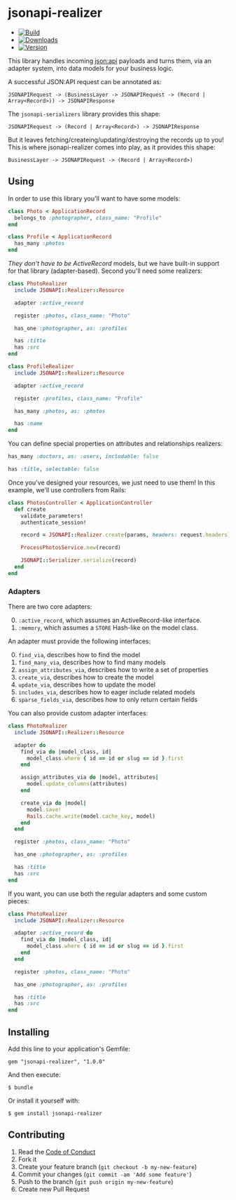 # jsonapi-realizer

  - [![Build](http://img.shields.io/travis-ci/krainboltgreene/jsonapi-realizer.svg?style=flat-square)](https://travis-ci.org/krainboltgreene/jsonapi-realizer)
  - [![Downloads](http://img.shields.io/gem/dtv/jsonapi-realizer.svg?style=flat-square)](https://rubygems.org/gems/jsonapi-realizer)
  - [![Version](http://img.shields.io/gem/v/jsonapi-realizer.svg?style=flat-square)](https://rubygems.org/gems/jsonapi-realizer)


This library handles incoming [json:api](https://www.jsonapi.org) payloads and turns them, via an adapter system, into data models for your business logic.

A successful JSON:API request can be annotated as:

```
JSONAPIRequest -> (BusinessLayer -> JSONAPIRequest -> (Record | Array<Record>)) -> JSONAPIResponse
```

The `jsonapi-serializers` library provides this shape:

```
JSONAPIRequest -> (Record | Array<Record>) -> JSONAPIResponse
```

But it leaves fetching/createing/updating/destroying the records up to you! This is where jsonapi-realizer comes into play, as it provides this shape:

```
BusinessLayer -> JSONAPIRequest -> (Record | Array<Record>)
```


## Using

In order to use this library you'll want to have some models:

``` ruby
class Photo < ApplicationRecord
  belongs_to :photographer, class_name: "Profile"
end

class Profile < ApplicationRecord
  has_many :photos
end
```

*They don't have to be ActiveRecord* models, but we have built-in support for that library (adapter-based). Second you'll need some realizers:

``` ruby
class PhotoRealizer
  include JSONAPI::Realizer::Resource

  adapter :active_record

  register :photos, class_name: "Photo"

  has_one :photographer, as: :profiles

  has :title
  has :src
end

class ProfileRealizer
  include JSONAPI::Realizer::Resource

  adapter :active_record

  register :profiles, class_name: "Profile"

  has_many :photos, as: :photos

  has :name
end
```

You can define special properties on attributes and relationships realizers:

``` ruby
has_many :doctors, as: :users, includable: false

has :title, selectable: false
```

Once you've designed your resources, we just need to use them! In this example, we'll use controllers from Rails:

``` ruby
class PhotosController < ApplicationController
  def create
    validate_parameters!
    authenticate_session!

    record = JSONAPI::Realizer.create(params, headers: request.headers)

    ProcessPhotosService.new(record)

    JSONAPI::Serializer.serialize(record)
  end
end
```

### Adapters

There are two core adapters:

  0. `:active_record`, which assumes an ActiveRecord-like interface.
  0. `:memory`, which assumes a `STORE` Hash-like on the model class.

An adapter must provide the following interfaces:

  0. `find_via`, describes how to find the model
  0. `find_many_via`, describes how to find many models
  0. `assign_attributes_via`, describes how to write a set of properties
  0. `create_via`, describes how to create the model
  0. `update_via`, describes how to update the model
  0. `includes_via`, describes how to eager include related models
  0. `sparse_fields_via`, describes how to only return certain fields

You can also provide custom adapter interfaces:

``` ruby
class PhotoRealizer
  include JSONAPI::Realizer::Resource

  adapter do
    find_via do |model_class, id|
      model_class.where { id == id or slug == id }.first
    end

    assign_attributes_via do |model, attributes|
      model.update_columns(attributes)
    end

    create_via do |model|
      model.save!
      Rails.cache.write(model.cache_key, model)
    end
  end

  register :photos, class_name: "Photo"

  has_one :photographer, as: :profiles

  has :title
  has :src
end
```

If you want, you can use both the regular adapters and some custom pieces:

``` ruby
class PhotoRealizer
  include JSONAPI::Realizer::Resource

  adapter :active_record do
    find_via do |model_class, id|
      model_class.where { id == id or slug == id }.first
    end
  end

  register :photos, class_name: "Photo"

  has_one :photographer, as: :profiles

  has :title
  has :src
end
```


## Installing

Add this line to your application's Gemfile:

    gem "jsonapi-realizer", "1.0.0"

And then execute:

    $ bundle

Or install it yourself with:

    $ gem install jsonapi-realizer


## Contributing

  1. Read the [Code of Conduct](/CONDUCT.md)
  2. Fork it
  3. Create your feature branch (`git checkout -b my-new-feature`)
  4. Commit your changes (`git commit -am 'Add some feature'`)
  5. Push to the branch (`git push origin my-new-feature`)
  6. Create new Pull Request
